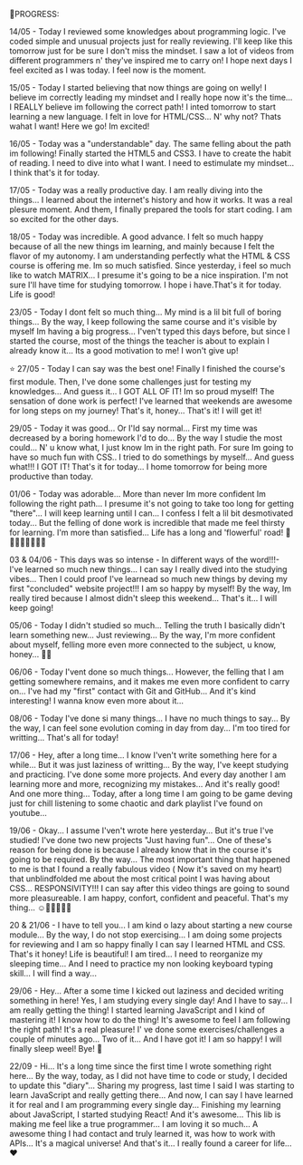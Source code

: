 🌈PROGRESS:

14/05 - Today I reviewed some knowledges about programming logic. I've coded simple and unusual projects just for really reviewing. I'll keep like this tomorrow just for be sure I don't miss the mindset. I saw a lot of videos from different programmers n' they've inspired me to carry on! I hope next days I feel excited as I was today. I feel now is the moment.

15/05 - Today I started believing that now things are going on welly! I believe im correctly leading my mindset and I really hope now it's the time... I REALLY believe im following the correct path! I inted tomorrow to start learning a new language. I felt in love for HTML/CSS... N' why not? Thats wahat I want! Here we go! Im excited!

16/05 - Today was a "understandable" day. The same felling about the path im following! Finally started the HTML5 and CSS3. I have to create the habit of reading. I need to dive into what I want. I need to estimulate my mindset... I think that's it for today.

17/05 - Today was a really productive day. I am really diving into the things... I learned about the internet's history and how it works. It was a real plesure moment. And them, I finally prepared the tools for start coding. I am so excited for the other days.

18/05 - Today was incredible. A good advance. I felt so much happy because of all the new things im learning, and mainly because I felt the flavor of my autonomy. I am understanding perfectly what the HTML & CSS course is offering me. Im so much satisfied. Since yesterday, i feel so much like to watch MATRIX... I presume it's going to be a nice inspiration. I'm not sure I'll have time for studying tomorrow. I hope i have.That's it for today. Life is good! 

23/05 - Today I dont felt so much thing... My mind is a lil bit full of boring things... By the way, I keep following the same course and it's visible by myself Im having a big progress... I'ven't typed this days before, but since I started the course, most of the things the teacher is about to explain I already know it... Its a good motivation to me! I won't give up! 

⭐ 27/05 - Today I can say was the best one! Finally I finished the course's first module. Then, I've done some challenges just for testing my knowledges... And guess it... I GOT ALL OF IT! Im so proud myself! The sensation of done work is perfect! I've learned that weekends are awesome for long steps on my journey! That's it, honey... That's it! I will get it! 

29/05 - Today it was good... Or I'ld say normal... First my time was decreased by a boring homework I'd to do... By the way I studie the most  could... N' u know what, I just know Im in the right path. For sure Im going to have so much fun with CSS.. I tried to do somethings by myself... And guess what!!! I GOT IT! That's it for today... I home tomorrow for being more productive than today.

01/06 - Today was adorable... More than never Im more confident Im following the right path... I presume it's not going to take too long for getting "there"... I will keep learning until I can... I confess I felt a lil bit desmotivated today... But the felling of done work is incredible that made me feel thirsty for learning. I'm more than satisfied... Life has a long and 'flowerful' road! 🌼🌷🌹🌸🌺🌻💐🌈

03 & 04/06 - This days was so intense - In different ways of the word!!!- I've learned so much new things... I can say I really dived into the studying vibes... Then I could proof I've learnead so much new things by deving my first "concluded" website project!!! I am so happy by myself! By the way, Im really tired because I almost didn't sleep this weekend... That's it... I will keep going!

05/06 - Today I didn't studied so much... Telling the truth I basically didn't learn something new... Just reviewing... By the way, I'm more confident about myself, felling more even more connected to the subject, u know, honey... 🐝✨

06/06 - Today I'vent done so much things... However, the felling that I am getting somewhere remains, and it makes me even more confident to carry on... I've had my "first" contact with Git and GitHub... And it's kind interesting! I wanna know even more about it...

08/06 - Today I've done si many things... I have no much things to say... By the way, I can feel sone evolution coming in day from day... I'm too tired for writting... That's all for today!

17/06 - Hey, after a long time... I know I'ven't write something here for a while... But it was just laziness of writting... By the way, I've keept studying and practicing. I've done some more projects. And every day another I am learning more and more, recognizing my mistakes... And it's really good! And one more thing... Today, after a long time I am going to be game deving just for chill listening to some chaotic and dark playlist I've found on youtube...

19/06 - Okay... I assume I'ven't wrote here yesterday... But it's true I've studied! I've done two new projects "Just having fun"... One of these's reason for being done is because I already know that in the course it's going to be required. By the way... The most important thing that happened to me is that I found a really fabulous video ( Now it's saved on my heart) that unblindfolded me about the most critical point I was having about CSS... RESPONSIVITY!!! I can say after this video things are going to sound more pleasureable. I am happy, confort, confident and peaceful. That's my thing... ☺🧘‍♀️🌠🤸‍♂️

20 & 21/06 - I have to tell you... I am kind o lazy about starting a new course module... By the way, I do not stop exercising... I am doing some projects for reviewing and I am so happy finally I can say I learned HTML and CSS. That's it honey! Life is beautiful! I am tired... I need to reorganize my sleeping time... And I need to practice my non looking keyboard typing skill... I will find a way...

29/06 - Hey... After a some time I kicked out laziness and decided writing something in here! Yes, I am studying every single day! And I have to say... I am really getting the thing! I started learning JavaScript and I kind of mastering it! I know how to do the thing! It's awesome to feel I am following the right path! It's a real pleasure! I' ve done some exercises/challenges a couple of minutes ago... Two of it... And I have got it! I am so happy! I will finally sleep weel! Bye! 🍃

22/09 - Hi... It's a long time since the first time I wrote something right here... By the way, today, as I did not have time to code or study, I decided to update this "diary"... Sharing my progress, last time I said I was starting to learn JavaScript and really getting there... And now, I can say I have learned it for real and I am programming every single day... Finishing my learning about JavaScript, I started studying React! And it's awesome... This lib is making me feel like a true programmer... I am loving it so much... A awesome thing I had contact and truly learned it, was how to work with APIs... It's a magical universe! And that's it... I really found a career for life... ❤️

